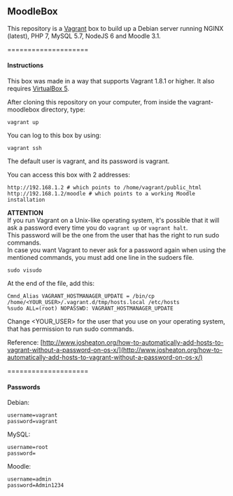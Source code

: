 ## MoodleBox

This repository is a [Vagrant](https://www.vagrantup.com/) box to build up a Debian server running NGINX (latest), PHP 7, MySQL 5.7, NodeJS 6 and Moodle 3.1.

====================
#### Instructions

This box was made in a way that supports Vagrant 1.8.1 or higher. It also requires [VirtualBox 5](https://www.virtualbox.org/).

After cloning this repository on your computer, from inside the vagrant-moodlebox directory, type:
```
vagrant up
```

You can log to this box by using:
```
vagrant ssh
```

The default user is vagrant, and its password is vagrant.

You can access this box with 2 addresses:  
```
http://192.168.1.2 # which points to /home/vagrant/public_html
http://192.168.1.2/moodle # which points to a working Moodle installation
```

**ATTENTION**  
If you run Vagrant on a Unix-like operating system, it's possible that it will ask a password every time you do `vagrant up` or `vagrant halt`.  
This password will be the one from the user that has the right to run sudo commands.  
In case you want Vagrant to never ask for a password again when using the mentioned commands, you must add one line in the sudoers file.  
```
sudo visudo
```

At the end of the file, add this:
```
Cmnd_Alias VAGRANT_HOSTMANAGER_UPDATE = /bin/cp /home/<YOUR_USER>/.vagrant.d/tmp/hosts.local /etc/hosts
%sudo ALL=(root) NOPASSWD: VAGRANT_HOSTMANAGER_UPDATE
```

Change <YOUR_USER> for the user that you use on your operating system, that has permission to run sudo commands.

Reference: [http://www.josheaton.org/how-to-automatically-add-hosts-to-vagrant-without-a-password-on-os-x/](http://www.josheaton.org/how-to-automatically-add-hosts-to-vagrant-without-a-password-on-os-x/)

====================
#### Passwords

Debian:  
```
username=vagrant
password=vagrant
```

MySQL:  
```
username=root
password=
```

Moodle:  
```
username=admin
password=Admin1234
```
